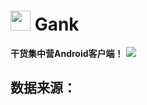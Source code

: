 # <img src="http://ww4.sinaimg.cn/large/005Xtdi2jw1f2z87fyupqj3074074glu.jpg" width=32/> Gank
**干货集中营Android客户端！**
![](http://ww1.sinaimg.cn/large/005Xtdi2jw1f2ztnuj83bj30rs0i5tbo.jpg)
## 数据来源：